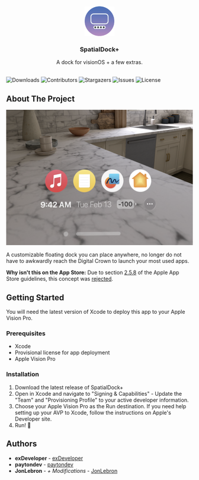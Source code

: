 <br/>
<p align="center">
  <a href="https://github.com/jonochocki/SpatialDock">
    <img src="images/spatialdock-icon.png" alt="SpatialDock Logo" width="80" height="80">
  </a>

  <h3 align="center">SpatialDock+</h3>

  <p align="center">
    A dock for visionOS + a few extras.
    <br/>
    <br/>
  </p>
</p>

![Downloads](https://img.shields.io/github/downloads/jonochocki/SpatialDock/total) ![Contributors](https://img.shields.io/github/contributors/jonochocki/SpatialDock?color=dark-green) ![Stargazers](https://img.shields.io/github/stars/jonochocki/SpatialDock?style=social) ![Issues](https://img.shields.io/github/issues/jonochocki/SpatialDock) ![License](https://img.shields.io/github/license/jonochocki/SpatialDock) 

## About The Project

![Screen Shot](images/simulator-screenshot-1.png)

A customizable floating dock you can place anywhere, no longer do not have to awkwardly reach the Digital Crown to launch your most used apps.

<b>Why isn't this on the App Store:</b> Due to section <a href="https://developer.apple.com/app-store/review/guidelines/#:~:text=2.5.8%20Apps%20that%20create%20alternate%20desktop/home%20screen%20environments%20or%20simulate%20multi%2Dapp%20widget%20experiences%20will%20be%20rejected." target="_blank">2.5.8</a> of the Apple App Store guidelines, this concept was <a href="https://x.com/paytondev/status/1757099991309410593?s=20" target="_blank">rejected</a>.

## Getting Started

You will need the latest version of Xcode to deploy this app to your Apple Vision Pro. 

### Prerequisites

* Xcode
* Provisional license for app deployment
* Apple Vision Pro

### Installation

1. Download the latest release of SpatialDock+
2. Open in Xcode and navigate to "Signing & Capabilities" - Update the "Team" and "Provisioning Profile" to your active developer information.
3. Choose your Apple Vision Pro as the Run destination. If you need help setting up your AVP to Xcode, follow the instructions on Apple's Developer site.
4. Run! 🎉

## Authors

* **exDeveloper** - [exDeveloper](https://twitter.com/iOS_App_Dev)
* **paytondev** - [paytondev](https://twitter.com/paytondev)
* **JonLebron** - *+ Modifications* - [JonLebron](https://twitter.com/itsjonlebron)

